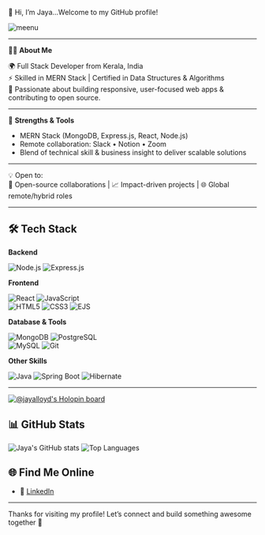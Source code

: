 
👋 Hi, I’m Jaya...Welcome to my GitHub profile!

![meenu](https://github.com/user-attachments/assets/bf861e7c-37c7-4712-ad0b-9df0e94ee6f8)

---

👨‍💻 **About Me**

🌍 Full Stack Developer from Kerala, India  
⚡ Skilled in MERN Stack | Certified in Data Structures & Algorithms  
🚀 Passionate about building responsive, user-focused web apps & contributing to open source.  

---

💼 **Strengths & Tools**  
- MERN Stack (MongoDB, Express.js, React, Node.js)  
- Remote collaboration: Slack • Notion • Zoom  
- Blend of technical skill & business insight to deliver scalable solutions  

---

💡 Open to:  
📂 Open-source collaborations | 📈 Impact-driven projects | 🌐 Global remote/hybrid roles 


---

## 🛠️ Tech Stack  

**Backend**  

![Node.js](https://img.shields.io/badge/-Node.js-339933?logo=node.js&logoColor=white)  ![Express.js](https://img.shields.io/badge/-Express.js-000000?logo=express&logoColor=white)  

**Frontend**  

![React](https://img.shields.io/badge/-React-61DAFB?logo=react&logoColor=black)  ![JavaScript](https://img.shields.io/badge/-JavaScript-F7DF1E?logo=javascript&logoColor=black)  
![HTML5](https://img.shields.io/badge/-HTML5-E34F26?logo=html5&logoColor=white)  ![CSS3](https://img.shields.io/badge/-CSS3-1572B6?logo=css3&logoColor=white)  ![EJS](https://img.shields.io/badge/-EJS-8C8C8C?logo=ejs&logoColor=white)  

**Database & Tools**  

![MongoDB](https://img.shields.io/badge/-MongoDB-4EA94B?logo=mongodb&logoColor=white)  ![PostgreSQL](https://img.shields.io/badge/-PostgreSQL-336791?logo=postgresql&logoColor=white)  
![MySQL](https://img.shields.io/badge/-MySQL-4479A1?logo=mysql&logoColor=white)  ![Git](https://img.shields.io/badge/-Git-F05032?logo=git&logoColor=white)  

**Other Skills**  

![Java](https://img.shields.io/badge/-Java-007396?logo=java&logoColor=white)  ![Spring Boot](https://img.shields.io/badge/-Spring%20Boot-6DB33F?logo=spring-boot&logoColor=white)  ![Hibernate](https://img.shields.io/badge/-Hibernate-59666C?logo=hibernate&logoColor=white)  


--- 
[![@jayalloyd's Holopin board](https://holopin.me/@jayalloyd)](https://holopin.io/@jayalloyd)

## 📊 GitHub Stats

![Jaya's GitHub stats](https://github-readme-stats.vercel.app/api?username=jayalloyd&show_icons=true&theme=tokyonight)
![Top Languages](https://github-readme-stats.vercel.app/api/top-langs/?username=jayalloyd&layout=compact&theme=tokyonight)

## 🌐 Find Me Online


- 💼 [LinkedIn](https://www.linkedin.com/in/jayarani-ys/)



---

Thanks for visiting my profile! Let’s connect and build something awesome together 🚀
